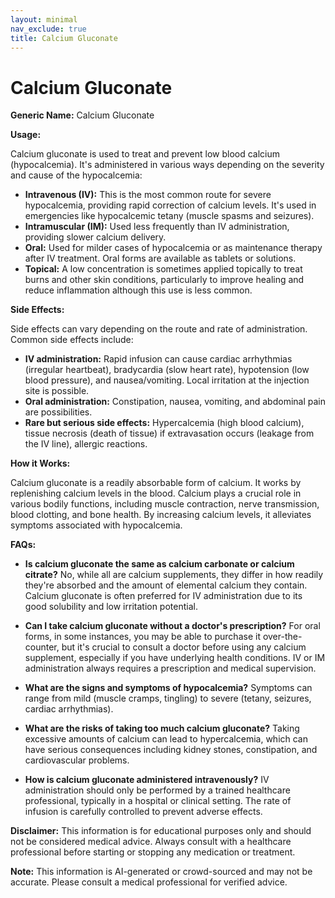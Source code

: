 ```yaml
---
layout: minimal
nav_exclude: true
title: Calcium Gluconate
---
```


# Calcium Gluconate

**Generic Name:** Calcium Gluconate

**Usage:**

Calcium gluconate is used to treat and prevent low blood calcium (hypocalcemia).  It's administered in various ways depending on the severity and cause of the hypocalcemia:

* **Intravenous (IV):** This is the most common route for severe hypocalcemia, providing rapid correction of calcium levels. It's used in emergencies like hypocalcemic tetany (muscle spasms and seizures).
* **Intramuscular (IM):**  Used less frequently than IV administration, providing slower calcium delivery.
* **Oral:**  Used for milder cases of hypocalcemia or as maintenance therapy after IV treatment.  Oral forms are available as tablets or solutions.
* **Topical:** A low concentration is sometimes applied topically to treat burns and other skin conditions, particularly to improve healing and reduce inflammation although this use is less common.


**Side Effects:**

Side effects can vary depending on the route and rate of administration. Common side effects include:

* **IV administration:**  Rapid infusion can cause cardiac arrhythmias (irregular heartbeat), bradycardia (slow heart rate), hypotension (low blood pressure), and nausea/vomiting.  Local irritation at the injection site is possible.
* **Oral administration:**  Constipation, nausea, vomiting, and abdominal pain are possibilities.
* **Rare but serious side effects:**  Hypercalcemia (high blood calcium), tissue necrosis (death of tissue) if extravasation occurs (leakage from the IV line), allergic reactions.


**How it Works:**

Calcium gluconate is a readily absorbable form of calcium.  It works by replenishing calcium levels in the blood. Calcium plays a crucial role in various bodily functions, including muscle contraction, nerve transmission, blood clotting, and bone health.  By increasing calcium levels, it alleviates symptoms associated with hypocalcemia.


**FAQs:**

* **Is calcium gluconate the same as calcium carbonate or calcium citrate?** No, while all are calcium supplements, they differ in how readily they're absorbed and the amount of elemental calcium they contain.  Calcium gluconate is often preferred for IV administration due to its good solubility and low irritation potential.

* **Can I take calcium gluconate without a doctor's prescription?**  For oral forms, in some instances, you may be able to purchase it over-the-counter, but it's crucial to consult a doctor before using any calcium supplement, especially if you have underlying health conditions. IV or IM administration always requires a prescription and medical supervision.

* **What are the signs and symptoms of hypocalcemia?** Symptoms can range from mild (muscle cramps, tingling) to severe (tetany, seizures, cardiac arrhythmias).

* **What are the risks of taking too much calcium gluconate?** Taking excessive amounts of calcium can lead to hypercalcemia, which can have serious consequences including kidney stones, constipation, and cardiovascular problems.

* **How is calcium gluconate administered intravenously?** IV administration should only be performed by a trained healthcare professional, typically in a hospital or clinical setting. The rate of infusion is carefully controlled to prevent adverse effects.

**Disclaimer:** This information is for educational purposes only and should not be considered medical advice. Always consult with a healthcare professional before starting or stopping any medication or treatment.


**Note:** This information is AI-generated or crowd-sourced and may not be accurate. Please consult a medical professional for verified advice.